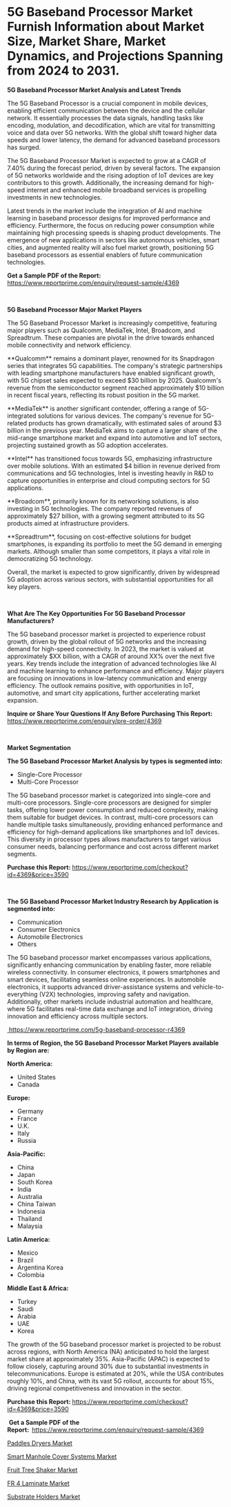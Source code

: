 <p><h1>5G Baseband Processor Market Furnish Information about Market Size, Market Share, Market Dynamics, and Projections Spanning from 2024 to 2031.</h1></p><p><strong>5G Baseband Processor Market Analysis and Latest Trends</strong></p>
<p><p>The 5G Baseband Processor is a crucial component in mobile devices, enabling efficient communication between the device and the cellular network. It essentially processes the data signals, handling tasks like encoding, modulation, and decodification, which are vital for transmitting voice and data over 5G networks. With the global shift toward higher data speeds and lower latency, the demand for advanced baseband processors has surged.</p><p>The 5G Baseband Processor Market is expected to grow at a CAGR of 7.40% during the forecast period, driven by several factors. The expansion of 5G networks worldwide and the rising adoption of IoT devices are key contributors to this growth. Additionally, the increasing demand for high-speed internet and enhanced mobile broadband services is propelling investments in new technologies. </p><p>Latest trends in the market include the integration of AI and machine learning in baseband processor designs for improved performance and efficiency. Furthermore, the focus on reducing power consumption while maintaining high processing speeds is shaping product developments. The emergence of new applications in sectors like autonomous vehicles, smart cities, and augmented reality will also fuel market growth, positioning 5G baseband processors as essential enablers of future communication technologies.</p></p>
<p><strong>Get a Sample PDF of the Report:&nbsp;</strong> <a href="https://www.reportprime.com/enquiry/request-sample/4369">https://www.reportprime.com/enquiry/request-sample/4369</a></p>
<p>&nbsp;</p>
<p><strong>5G Baseband Processor Major Market Players</strong></p>
<p><p>The 5G Baseband Processor Market is increasingly competitive, featuring major players such as Qualcomm, MediaTek, Intel, Broadcom, and Spreadtrum. These companies are pivotal in the drive towards enhanced mobile connectivity and network efficiency.</p><p>**Qualcomm** remains a dominant player, renowned for its Snapdragon series that integrates 5G capabilities. The company's strategic partnerships with leading smartphone manufacturers have enabled significant growth, with 5G chipset sales expected to exceed $30 billion by 2025. Qualcomm's revenue from the semiconductor segment reached approximately $10 billion in recent fiscal years, reflecting its robust position in the 5G market.</p><p>**MediaTek** is another significant contender, offering a range of 5G-integrated solutions for various devices. The company's revenue for 5G-related products has grown dramatically, with estimated sales of around $3 billion in the previous year. MediaTek aims to capture a larger share of the mid-range smartphone market and expand into automotive and IoT sectors, projecting sustained growth as 5G adoption accelerates.</p><p>**Intel** has transitioned focus towards 5G, emphasizing infrastructure over mobile solutions. With an estimated $4 billion in revenue derived from communications and 5G technologies, Intel is investing heavily in R&D to capture opportunities in enterprise and cloud computing sectors for 5G applications.</p><p>**Broadcom**, primarily known for its networking solutions, is also investing in 5G technologies. The company reported revenues of approximately $27 billion, with a growing segment attributed to its 5G products aimed at infrastructure providers.</p><p>**Spreadtrum**, focusing on cost-effective solutions for budget smartphones, is expanding its portfolio to meet the 5G demand in emerging markets. Although smaller than some competitors, it plays a vital role in democratizing 5G technology.</p><p>Overall, the market is expected to grow significantly, driven by widespread 5G adoption across various sectors, with substantial opportunities for all key players.</p></p>
<p>&nbsp;</p>
<p><strong>What Are The Key Opportunities For 5G Baseband Processor Manufacturers?</strong></p>
<p><p>The 5G baseband processor market is projected to experience robust growth, driven by the global rollout of 5G networks and the increasing demand for high-speed connectivity. In 2023, the market is valued at approximately $XX billion, with a CAGR of around XX% over the next five years. Key trends include the integration of advanced technologies like AI and machine learning to enhance performance and efficiency. Major players are focusing on innovations in low-latency communication and energy efficiency. The outlook remains positive, with opportunities in IoT, automotive, and smart city applications, further accelerating market expansion.</p></p>
<p><strong>Inquire or Share Your Questions If Any Before Purchasing This Report:</strong> <a href="https://www.reportprime.com/enquiry/pre-order/4369">https://www.reportprime.com/enquiry/pre-order/4369</a></p>
<p>&nbsp;</p>
<p><strong>Market Segmentation</strong></p>
<p><strong>The 5G Baseband Processor Market Analysis by types is segmented into:</strong></p>
<p><ul><li>Single-Core Processor</li><li>Multi-Core Processor</li></ul></p>
<p><p>The 5G baseband processor market is categorized into single-core and multi-core processors. Single-core processors are designed for simpler tasks, offering lower power consumption and reduced complexity, making them suitable for budget devices. In contrast, multi-core processors can handle multiple tasks simultaneously, providing enhanced performance and efficiency for high-demand applications like smartphones and IoT devices. This diversity in processor types allows manufacturers to target various consumer needs, balancing performance and cost across different market segments.</p></p>
<p><strong>Purchase this Report:&nbsp;</strong><a href="https://www.reportprime.com/checkout?id=4369&price=3590">https://www.reportprime.com/checkout?id=4369&price=3590</a></p>
<p>&nbsp;</p>
<p><strong>The 5G Baseband Processor Market Industry Research by Application is segmented into:</strong></p>
<p><ul><li>Communication</li><li>Consumer Electronics</li><li>Automobile Electronics</li><li>Others</li></ul></p>
<p><p>The 5G baseband processor market encompasses various applications, significantly enhancing communication by enabling faster, more reliable wireless connectivity. In consumer electronics, it powers smartphones and smart devices, facilitating seamless online experiences. In automobile electronics, it supports advanced driver-assistance systems and vehicle-to-everything (V2X) technologies, improving safety and navigation. Additionally, other markets include industrial automation and healthcare, where 5G facilitates real-time data exchange and IoT integration, driving innovation and efficiency across multiple sectors.</p></p>
<p><a href="https://www.reportprime.com/5g-baseband-processor-r4369">&nbsp;https://www.reportprime.com/5g-baseband-processor-r4369</a></p>
<p><strong>In terms of Region, the 5G Baseband Processor Market Players available by Region are:</strong></p>
<p>
    <p> <strong> North America: </strong>
        <ul>
            <li>United States</li>
            <li>Canada</li>
        </ul>
        </p> 
    <p> <strong> Europe: </strong>
        <ul>
            <li>Germany</li>
            <li>France</li>
            <li>U.K.</li>
            <li>Italy</li>
            <li>Russia</li>
        </ul>
        </p> 
    <p> <strong> Asia-Pacific: </strong>
        <ul>
            <li>China</li>
            <li>Japan</li>
            <li>South Korea</li>
            <li>India</li>
            <li>Australia</li>
            <li>China Taiwan</li>
            <li>Indonesia</li>
            <li>Thailand</li>
            <li>Malaysia</li>
        </ul>
        </p> 
    <p> <strong> Latin America: </strong>
        <ul>
            <li>Mexico</li>
            <li>Brazil</li>
            <li>Argentina Korea</li>
            <li>Colombia</li>
        </ul>
        </p> 
    <p> <strong> Middle East & Africa: </strong>
        <ul>
            <li>Turkey</li>
            <li>Saudi</li>
            <li>Arabia</li>
            <li>UAE</li>
            <li>Korea</li>
        </ul>
    </p>
    </p>
<p><p>The growth of the 5G baseband processor market is projected to be robust across regions, with North America (NA) anticipated to hold the largest market share at approximately 35%. Asia-Pacific (APAC) is expected to follow closely, capturing around 30% due to substantial investments in telecommunications. Europe is estimated at 20%, while the USA contributes roughly 10%, and China, with its vast 5G rollout, accounts for about 15%, driving regional competitiveness and innovation in the sector.</p></p>
<p><strong>Purchase this Report: </strong><a href="https://www.reportprime.com/checkout?id=4369&price=3590">https://www.reportprime.com/checkout?id=4369&price=3590</a></p>
<p>&nbsp;<strong>Get a Sample PDF of the Report:&nbsp;&nbsp;</strong><a href="https://www.reportprime.com/enquiry/request-sample/4369">https://www.reportprime.com/enquiry/request-sample/4369</a></p>
<p><strong></strong></p>
<p><p><a href="https://issuu.com/reportprime-2/docs/paddles-dryers-market-size-2030.ppt_17571221da67d9">Paddles Dryers Market</a></p><p><a href="https://issuu.com/reportprime-2/docs/smart-manhole-cover-systems-market-size-2030.pptx">Smart Manhole Cover Systems Market</a></p><p><a href="https://www.linkedin.com/pulse/what-factors-influence-fruit-tree-shaker-market-coming-years-product-rc9ce?trackingId=ioZLLAXvSuOFfkebvwhtaQ%3D%3D">Fruit Tree Shaker Market</a></p><p><a href="https://github.com/RoccoManning/Market-Research-Report-List-6/blob/main/fr-4-laminate-market.md">FR 4 Laminate Market</a></p><p><a href="https://www.linkedin.com/pulse/insights-substrate-holders-market-share-competitive-landscape-ddeye?trackingId=ua1LovINTlqxeJTBDvhMsQ%3D%3D">Substrate Holders Market</a></p></p>